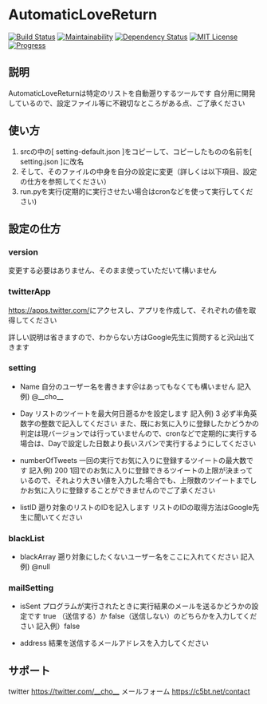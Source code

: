 # AutomaticLoveReturn

[![Build Status](https://travis-ci.org/cho5butter/AutomaticLoveReturn.svg?branch=master)](https://travis-ci.org/cho5butter/AutomaticLoveReturn)
[![Maintainability](https://api.codeclimate.com/v1/badges/f0c0914087d81e0922d7/maintainability)](https://codeclimate.com/github/cho5butter/AutomaticLoveReturn/maintainability)
[![Dependency Status](https://beta.gemnasium.com/badges/github.com/cho5butter/AutomaticLoveReturn.svg)](https://beta.gemnasium.com/projects/github.com/cho5butter/AutomaticLoveReturn)
[![MIT License](http://img.shields.io/badge/license-MIT-blue.svg?style=flat)](LICENSE)
[![Progress](https://img.shields.io/badge/progress-development-orange.svg?longCache=true&style=flat)]()

## 説明

AutomaticLoveReturnは特定のリストを自動遡りするツールです
自分用に開発しているので、設定ファイル等に不親切なところがある点、ご了承ください

## 使い方

1. srcの中の[ setting-default.json ]をコピーして、コピーしたものの名前を[ setting.json ]に改名
2. そして、そのファイルの中身を自分の設定に変更（詳しくは以下項目、設定の仕方を参照してください）
3. run.pyを実行(定期的に実行させたい場合はcronなどを使って実行してください)

## 設定の仕方

### version

変更する必要はありません、そのまま使っていただいて構いません

### twitterApp

<https://apps.twitter.com/>にアクセスし、アプリを作成して、それぞれの値を取得してください

詳しい説明は省きますので、わからない方はGoogle先生に質問すると沢山出てきます

### setting

* Name
自分のユーザー名を書きます＠はあってもなくても構いません
記入例) @\_\_cho\_\_

* Day
リストのツイートを最大何日遡るかを設定します
記入例) 3
必ず半角英数字の整数で記入してください
また、既にお気に入りに登録したかどうかの判定は現バージョンでは行っていませんので、cronなどで定期的に実行する場合は、Dayで設定した日数より長いスパンで実行するようにしてください

* numberOfTweets
一回の実行でお気に入りに登録するツイートの最大数です
記入例) 200
1回でのお気に入りに登録できるツイートの上限が決まっているので、それより大きい値を入力した場合でも、上限数のツイートまでしかお気に入りに登録することができませんのでご了承ください

* listID
遡り対象のリストのIDを記入します
リストのIDの取得方法はGoogle先生に聞いてください

### blackList

* blackArray
遡り対象にしたくないユーザー名をここに入れてください
記入例) @null

### mailSetting

* isSent
プログラムが実行されたときに実行結果のメールを送るかどうかの設定です
true （送信する）か false（送信しない）のどちらかを入力してください
記入例）false

* address
結果を送信するメールアドレスを入力してください

## サポート

twitter
<https://twitter.com/__cho__>
メールフォーム
<https://c5bt.net/contact>
